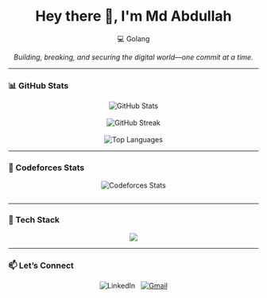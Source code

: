 <h1 align="center">Hey there 👋, I'm Md Abdullah</h1>

<p align="center">
  💻 Golang <!--    &nbsp;|&nbsp; Exploring DevOps & Cybersecurity   -->
</p>

<p align="center">
  <em>Building, breaking, and securing the digital world—one commit at a time.</em>
</p>

---

### 📊 GitHub Stats

<p align="center">
  <img src="https://github-readme-stats.vercel.app/api?username=abdullah-core&show_icons=true&theme=radical" alt="GitHub Stats" />
  <br><br>
  <img src="https://github-readme-streak-stats.herokuapp.com/?user=abdullah-core&theme=radical" alt="GitHub Streak" />
  <br><br>
  <img src="https://github-readme-stats.vercel.app/api/top-langs/?username=abdullah-core&layout=compact&theme=radical" alt="Top Languages" />
</p>

---

### 🤖 Codeforces Stats

<p align="center">
  <img src="https://codeforces-readme-stats.vercel.app/api/card?username=stranger_core" alt="Codeforces Stats" />
</p>
<p align="center">
    <img src="https://codeforces-readme-stats.vercel.app/api/badge?username=stranger_core" alt="">
</p>

---

### 🧰 Tech Stack

<p align="center">
  <img src="https://skillicons.dev/icons?i=golang,git,c,html,css" />
</p>

---

### 📫 Let’s Connect

<p align="center">
  <!-- <a href="https://linkedin.com/in/abdullah-al-mahmud01798/"> -->
    <img src="https://skillicons.dev/icons?i=linkedin" alt="LinkedIn" />
  </a>
  &nbsp;
  <a href="mdabdulllah72810@gmail.com">
    <img src="https://skillicons.dev/icons?i=gmail" alt="Gmail" />
  </a>
</p>
